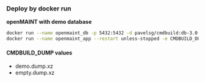 ### Deploy by docker run
**openMAINT with demo database**  
```bash
docker run --name openmaint_db -p 5432:5432 -d pavelsg/cmdbuild:db-3.0
docker run --name openmaint_app --restart unless-stopped -e CMDBUILD_DUMP="demo.dump.xz" --link openmaint_db  -p 8090:8080 -d pavelsg/cmdbuild:om-2.1-3.3-b
```  

#### CMDBUILD_DUMP values
* demo.dump.xz
* empty.dump.xz
